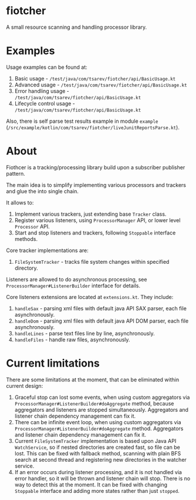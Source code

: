 # fiotcher
A small resource scanning and handling processor library.

# Examples
Usage examples can be found at:
1. Basic usage - `/test/java/com/tsarev/fiotcher/api/BasicUsage.kt`
2. Advanced usage - `/test/java/com/tsarev/fiotcher/api/BasicUsage.kt`
3. Error handling usage - `/test/java/com/tsarev/fiotcher/api/BasicUsage.kt`
4. Lifecycle control usage - `/test/java/com/tsarev/fiotcher/api/BasicUsage.kt`

Also, there is self parse test results example in module `example` 
(`/src/example/kotlin/com/tsarev/fiotcher/liveJunitReportsParse.kt`).

# About

Fiothcer is a tracking/processing library build upon a subscriber publisher pattern.

The main idea is to simplify implementing various processors and trackers and glue the into single chain.

It allows to:
1. Implement various trackers, just extending base `Tracker` class.
2. Register various listeners, using `ProcessorManager` API, or lower level `Processor` API.
3. Start and stop listeners and trackers, following `Stoppable` interface methods.

Core tracker implementations are:
1. `FileSystemTracker` - tracks file system changes within specified directory.

Listeners are allowed to do asynchronous processing, see `ProcessorManager#ListenerBuilder` interface for details.

Core listeners extensions are located at `extensions.kt`.
They include:
1. `handleSax` - parsing xml files with default java API SAX parser, each file asynchronously.
2. `handleDom` - parsing xml files with default java API DOM parser, each file asynchronously.
2. `handleLines` - parse text files line by line, asynchronously.
2. `handleFiles` - handle raw files, asynchronously.

# Current limitations
There are some limitations at the moment, that can be eliminated within current design:
1. Graceful stop can lost some events, when using custom aggregators via `ProcessorManager#ListenerBuilder#doAggregate` method,
   because aggregators and listeners are stopped simultaneously.
   Aggregators and listener chain dependency management can fix it.
2. There can be infinite event loop, when using custom aggregators via `ProcessorManager#ListenerBuilder#doAggregate` method.
   Aggregators and listener chain dependency management can fix it.
3. Current `FileSystemTracker` implementation is based upon Java API `WatchService`, so if nested directories
   are created fast, so file can be lost. This can be fixed with fallback method, scanning with 
   plain BFS search at second thread and registering new directories in the watcher service.
4. If an error occurs during listener processing, and it is not handled via error handler, so
   it will be thrown and listener chain will stop. There is no way to detect this at the moment.
   It can be fixed with changing `Stoppable` interface and adding more states rather than just `stopped`.